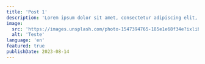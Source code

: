```yaml
---
title: 'Post 1'
description: 'Lorem ipsum dolor sit amet, consectetur adipiscing elit, sed do eiusmod tempor'
image:
  src: 'https://images.unsplash.com/photo-1547394765-185e1e68f34e?ixlib=rb-4.0.3&ixid=M3wxMjA3fDB8MHxwaG90by1wYWdlfHx8fGVufDB8fHx8fA%3D%3D&auto=format&fit=crop&w=1470&q=80'
  alt: 'Teste'
language: 'en'
featured: true
publishDate: 2023-08-14
---
```

